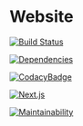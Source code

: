 # Website

[![Build Status](https://travis-ci.org/AndyIsCool5463/aicofficial.svg?branch=master)](https://travis-ci.org/AndyIsCool5463/aicofficial)

[![Dependencies](https://david-dm.org/AndyIsCool5463/aicofficial.svg)](https://david-dm.org/)

[![CodacyBadge](https://api.codacy.com/project/badge/Grade/6c2d7d751ccd4ed6956bdb2f299ecf18)](https://www.codacy.com/app/AndyIsCool5463/aicofficial?utm_source=github.com&utm_medium=referral&utm_content=AndyIsCool5463/aicofficial&utm_campaign=Badge_Grade)

[![Next.js](https://badge.fury.io/js/next.svg)](https://badge.fury.io/js/next)

[![Maintainability](https://api.codeclimate.com/v1/badges/1452949037a6cdd3932e/maintainability)](https://codeclimate.com/github/AndyIsCool5463/aicofficial/maintainability)
